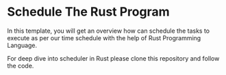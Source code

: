 # Schedule The Rust Program
In this template, you will get an overview how can schedule the tasks to execute as per our time schedule with the help of Rust Programming Language.

For deep dive into scheduler in Rust please clone this repository and follow the code.
